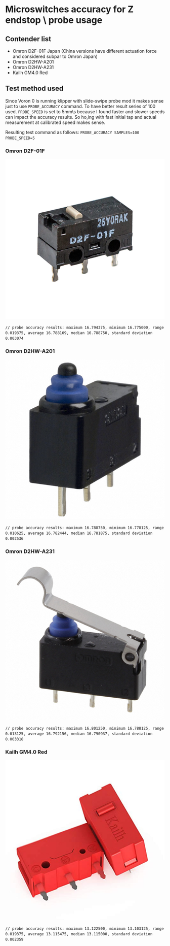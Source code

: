 # Microswitches accuracy for Z endstop \ probe usage
## Contender list
- Omron D2F-01F Japan (China versions have different actuation force and considered subpar to Omron Japan)
- Omron D2HW-A201
- Omron D2HW-A231
- Kailh GM4.0 Red

## Test method used
Since Voron 0 is running klipper with slide-swipe probe mod it makes sense just to use `PROBE_ACCURACY` command. To have better result series of 100 used. `PROBE_SPEED` is set to 5mm\s because I found faster and slower speeds can impact the accuracy results. So ho,ing with fast initial tap and actual measurement at calibrated speed makes sense.

Resulting test command as follows: `PROBE_ACCURACY SAMPLES=100 PROBE_SPEED=5` 

### Omron D2F-01F
![alt](D2F-01F.jpg)

`// probe accuracy results: maximum 16.794375, minimum 16.775000, range 0.019375, average 16.788169, median 16.788750, standard deviation 0.003074`

### Omron D2HW-A201
![alt](D2HWA201D.jpg)

`// probe accuracy results: maximum 16.788750, minimum 16.778125, range 0.010625, average 16.782444, median 16.781875, standard deviation 0.002536`

### Omron D2HW-A231
![alt](D2HW-A231D.jpg)

`// probe accuracy results: maximum 16.801250, minimum 16.788125, range 0.013125, average 16.792156, median 16.790937, standard deviation 0.003318`

### Kailh GM4.0 Red
![alt](KailhGM4.0.jpg)

`// probe accuracy results: maximum 13.122500, minimum 13.103125, range 0.019375, average 13.115475, median 13.115000, standard deviation 0.002359`
